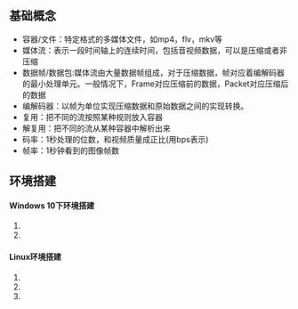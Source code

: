 ## 基础概念
* 容器/文件：特定格式的多媒体文件，如mp4，flv，mkv等
* 媒体流：表示一段时间轴上的连续时间，包括音视频数据，可以是压缩或者非压缩
* 数据帧/数据包:媒体流由大量数据帧组成，对于压缩数据，帧对应着编解码器的最小处理单元。一般情况下，Frame对应压缩前的数据，Packet对应压缩后的数据
* 编解码器：以帧为单位实现压缩数据和原始数据之间的实现转换。
* 复用：把不同的流按照某种规则放入容器
* 解复用：把不同的流从某种容器中解析出来
* 码率：1秒处理的位数，和视频质量成正比(用bps表示)
* 帧率：1秒钟看到的图像帧数

## 环境搭建
#### Windows 10下环境搭建
1. 
2.   

#### Linux环境搭建
1. 
2. 
3. 